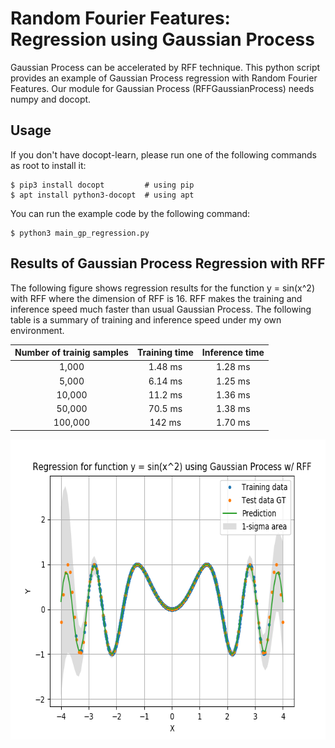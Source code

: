 Random Fourier Features: Regression using Gaussian Process
====

Gaussian Process can be accelerated by RFF technique.
This python script provides an example of Gaussian Process regression with Random Fourier Features.
Our module for Gaussian Process (RFFGaussianProcess) needs numpy and docopt.


## Usage

If you don't have docopt-learn, please run one of the following commands as root to install it:

```console
$ pip3 install docopt         # using pip
$ apt install python3-docopt  # using apt
```

You can run the example code by the following command:

```console
$ python3 main_gp_regression.py
```

## Results of Gaussian Process Regression with RFF

The following figure shows regression results for the function y = sin(x^2) with RFF where the dimension of RFF is 16.
RFF makes the training and inference speed much faster than usual Gaussian Process.
The following table is a summary of training and inference speed under my own environment.

| Number of trainig samples | Training time | Inference time |
| :-----------------------: | :-----------: | :------------: |
|   1,000                   | 1.48 ms       | 1.28 ms        |
|   5,000                   | 6.14 ms       | 1.25 ms        |
|  10,000                   | 11.2 ms       | 1.36 ms        |
|  50,000                   | 70.5 ms       | 1.38 ms        |
| 100,000                   |  142 ms       | 1.70 ms        |

<div align="center">
  <img src="./figure_gp_regression.png" width="600" height="480" alt="Regression results for function y = sin(x^2) using Gaussian process w/ RFF" />
</div>

